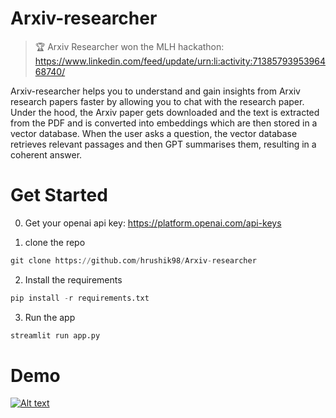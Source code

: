 # Arxiv-researcher
> 🏆
> Arxiv Researcher won the MLH hackathon: https://www.linkedin.com/feed/update/urn:li:activity:7138579395396468740/

Arxiv-researcher helps you to understand and gain insights from Arxiv research papers faster by allowing you to chat with the research paper.
Under the hood, the Arxiv paper gets downloaded and the text is extracted from the PDF and is converted into embeddings which are then stored in a vector database. When the user asks a question, the vector database retrieves relevant passages and then GPT summarises them, resulting in a coherent answer.

# Get Started
0. Get your openai api key: https://platform.openai.com/api-keys
   
1. clone the repo
```python
git clone https://github.com/hrushik98/Arxiv-researcher
```

2. Install the requirements
```python
pip install -r requirements.txt
```

3. Run the app
```python
streamlit run app.py
```

# Demo
[![Alt text](https://img.youtube.com/vi/j7s0k7zqTXM/0.jpg)](https://www.youtube.com/watch?v=j7s0k7zqTXM)
